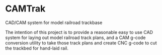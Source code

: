 CAMTrak
=======

CAD/CAM system for model railroad trackbase

The intention of this project is to provide a reasonable easy to use
CAD system for laying out model railroad track plans, and a CAM g-code
conversion utility to take those track plans and create CNC g-code
to cut the trackbed for hand-laid rail.
